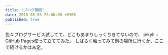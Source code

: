 ```yaml
---
title: "ブログ開設"
date: 2018-05-03 23:00:00 +0900
published: true
---
```


色々ブログサービス試してて、どこもあまりしっくりきてないので、 
jekyll + GitHub Pages使って立ててみた。 
しばらく触ってみて別の場所に行くか、ここで続けるかは未定。 